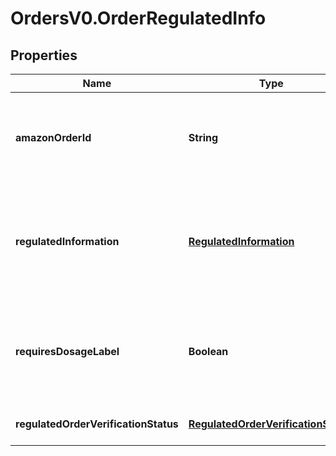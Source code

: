 # OrdersV0.OrderRegulatedInfo

## Properties
Name | Type | Description | Notes
------------ | ------------- | ------------- | -------------
**amazonOrderId** | **String** | An Amazon-defined order identifier, in 3-7-7 format. | 
**regulatedInformation** | [**RegulatedInformation**](RegulatedInformation.md) | The regulated information collected during purchase and used to verify the order. | 
**requiresDosageLabel** | **Boolean** | When true, the order requires attaching a dosage information label when shipped. | 
**regulatedOrderVerificationStatus** | [**RegulatedOrderVerificationStatus**](RegulatedOrderVerificationStatus.md) | The order's verification status. | 


